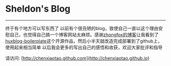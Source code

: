 # Sheldon's Blog
---
终于有个地方可以写东西了
以前有个很丑陋的blog，致使自己一直以这个理由安慰自己，也觉得自己搞一个博客网站太麻烦。感谢[zhongfox的博客](http://zhongfox.github.io)让我看到了[huxblog-boilerplate](https://github.com/Huxpro/huxblog-boilerplate)这个开源作品，然后小半天就改造完成部署到了github上，使用起来相当简单
以后我会更多的写出自己的感悟和收获，欢迎大家批评和指导

请访问: [http://chenxiaotao.github.com](http://chenxiaotao.github.io)

